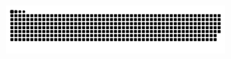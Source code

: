 <picture>
  <source media="(prefers-color-scheme: dark)" srcset="https://raw.githubusercontent.com/mondseon/mondseon/output/github-contribution-grid-snake-dark.svg">
  <source media="(prefers-color-scheme: light)" srcset="https://raw.githubusercontent.com/mondseon/mondseon/output/github-contribution-grid-snake.svg">
  <img alt="github contribution grid snake animation" src="https://raw.githubusercontent.com/mondseon/mondseon/output/github-contribution-grid-snake.svg">
</picture>
